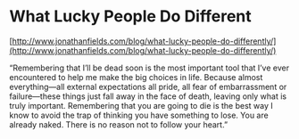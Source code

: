 <!--
id: 4532822806
link: http://tumblr.atmos.org/post/4532822806/what-lucky-people-do-different
slug: what-lucky-people-do-different
date: Mon Apr 11 2011 13:27:14 GMT-0700 (PDT)
publish: 2011-04-011
tags: 
title: What Lucky People Do Different
-->


What Lucky People Do Different
==============================

[http://www.jonathanfields.com/blog/what-lucky-people-do-differently/](http://www.jonathanfields.com/blog/what-lucky-people-do-differently/)

“Remembering that I’ll be dead soon is the most important tool that I’ve
ever encountered to help me make the big choices in life. Because almost
everything—all external expectations all pride, all fear of
embarrassment or failure—these things just fall away in the face of
death, leaving only what is truly important. Remembering that you are
going to die is the best way I know to avoid the trap of thinking you
have something to lose. You are already naked. There is no reason not to
follow your heart.”

